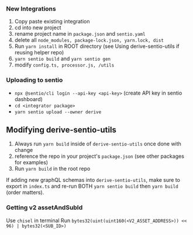 ### New Integrations
1. Copy paste existing integration
2. cd into new project
3. rename project name in `package.json` and `sentio.yaml`
4. delete all `node_modules, package-lock.json, yarn.lock, dist`
5. Run `yarn install` in ROOT directory (see Using derive-sentio-utils if reusing helper repo)
6. `yarn sentio build` and `yarn sentio gen`
7. modify `config.ts, processor.js, /utils`


### Uploading to sentio
- `npx @sentio/cli login --api-key <api-key>` (create API key in sentio dashboard)
- `cd <integrator package>`
- `yarn sentio upload --owner derive`

## Modifying derive-sentio-utils

1. Always run `yarn build` inside of `derive-sentio-utils` once done with change
2. reference the repo in your project's `package.json` (see other packages for examples)
3. Run `yarn build` in the root repo


If adding new graphQL schemas into `derive-sentio-utils`, make sure to export in `index.ts` and re-run BOTH `yarn sentio build` then `yarn build` (order matters).

### Getting v2 assetAndSubId
Use `chisel` in terminal
Run `bytes32(uint(uint160(<V2_ASSET_ADDRESS>)) << 96) | bytes32(<SUB_ID>)` 